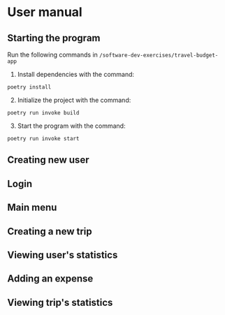 # User manual

## Starting the program
Run the following commands in ```/software-dev-exercises/travel-budget-app```
1. Install dependencies with the command:
```
poetry install
```
2. Initialize the project with the command:
```
poetry run invoke build
```
3. Start the program with the command:
```
poetry run invoke start
```

## Creating new user

## Login

## Main menu

## Creating a new trip

## Viewing user's statistics

## Adding an expense

## Viewing trip's statistics
